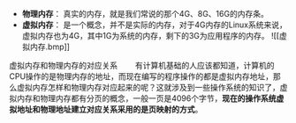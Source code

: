 
- **物理内存**： 真实的内存，就是我们常说的那个4G、8G、16G的内存条。
- **虚拟内存**： 是一个概念，并不是实际的内存，对于4G内存的Linux系统来说，虚拟内存也为4G，其中1G为系统的内存，剩下的3G为应用程序的内存。
![[虚拟内存.bmp]]

虚拟内存和物理内存的对应关系
  有计算机基础的人应该都知道，计算机的CPU操作的是物理内存的地址，而现在编写的程序操作的都是虚拟内存地址，那么虚拟内存怎样和物理内存对应起来的呢？这就涉及到一些操作系统的知识了，虚拟内存和物理内存都有分页的概念，一般一页是4096个字节，**现在的操作系统虚拟地址和物理地址建立对应关系采用的是页映射的方式**。

